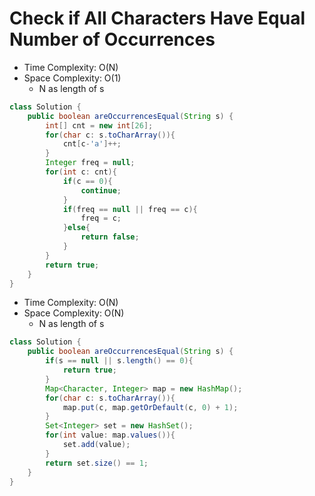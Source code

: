 # Check if All Characters Have Equal Number of Occurrences

- Time Complexity: O(N)
- Space Complexity: O(1)
  - N as length of s

```java
class Solution {
    public boolean areOccurrencesEqual(String s) {
        int[] cnt = new int[26];
        for(char c: s.toCharArray()){
            cnt[c-'a']++;
        }
        Integer freq = null;
        for(int c: cnt){
            if(c == 0){
                continue;
            }
            if(freq == null || freq == c){
                freq = c;
            }else{
                return false;
            }
        }
        return true;
    }
}
```

- Time Complexity: O(N)
- Space Complexity: O(N)
  - N as length of s

```java
class Solution {
    public boolean areOccurrencesEqual(String s) {
        if(s == null || s.length() == 0){
            return true;
        }
        Map<Character, Integer> map = new HashMap();
        for(char c: s.toCharArray()){
            map.put(c, map.getOrDefault(c, 0) + 1);
        }
        Set<Integer> set = new HashSet();
        for(int value: map.values()){
            set.add(value);
        }
        return set.size() == 1;
    }
}
```
